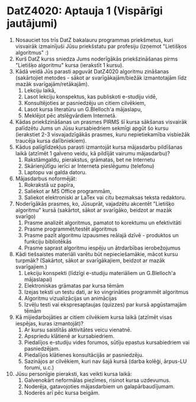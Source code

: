 # DatZ4020: Aptauja 1 (Vispārīgi jautājumi)

1. Nosauciet tos trīs DatZ bakalauru programmas priekšmetus, 
kuri visvairāk izmainījuši Jūsu priekšstatu par profesiju 
(izņemot "Lietišķos algoritmus" :)
2. Kurš DatZ kurss sniedza Jums noderīgākās priekšzināšanas 
pirms "Lietišķo algoritmu" kursa (ierakstīt 1 kursu).
3. Kādā veidā Jūs parasti apguvāt DatZ4020 algoritmu zināšanas 
(sakārtojiet metodes - sākot ar svarīgākajām/biežāk izmantotajām 
līdz mazāk svarīgajām/retākajām).
    1. Lekciju laikā,
    2. Lasot lekciju konspektus, kas publiskoti e-studiju vidē,
    3. Konsultējoties ar pasniedzēju un citiem cilvēkiem,
    4. Lasot kursa literatūru un G.Blelloch'a mājaslapu,
    5. Meklējot pēc atslēgvārdiem Internetā.
4. Kādas priekšzināšanas un prasmes PIRMS šī kursa sākšanas 
visvairāk palīdzētu Jums un Jūsu kursabiedriem sekmīgi apgūt 
šo kursu (ierakstiet 2-3 visvajadzīgākās prasmes, 
kuru nepietiekamība visbiežāk traucēja kursa dalībniekiem).
5. Kādus palīglīdzekļus parasti izmantojāt kursa mājasdarbu 
pildīšanas laikā (atzīmēt 1 galveno veidu, kā pildījāt 
vairumu mājasdarbu)?
    1. Rakstāmgaldu, pierakstus, grāmatas, bet ne Internetu
    2. Skārienjūtīgu ierīci ar Interneta pieslēgumu (telefonu)
    3. Laptopu vai galda datoru.
6. Mājasdarbus noformējāt:
    1. Rokrakstā uz papīra,
    2. Saliekot ar MS Office programmām,
    3. Saliekot elektroniski ar LaTex vai citu bezmaksas teksta redaktoru. 
7. Noderīgākās prasmes, ko, Jūsuprāt, vajadzētu akcentēt 
"Lietišķo algoritmu" kursā (sakārtot, sākot ar svarīgāko, 
beidzot ar mazāk svarīgo)
    1. Prasme analizēt algoritmus, pamatot to korektumu un efektivitāti
    2. Prasme programmēt/testēt algoritmus
    3. Prasme pazīt algoritmu izpausmes reālajā dzīvē - produktos un funkciju bibliotēkās
    4. Prasme saprast algoritmu iespēju un ātrdarbības ierobežojumus
8. Kādi tiešsaistes materiāli varētu būt nepieciešamākie, 
mācot kursu turpmāk? (Sakārtot, sākot ar svarīgākajiem, 
beidzot ar mazāk svarīgajiem.)
    1. Lekciju konspekti (līdzīgi e-studiju materiāliem 
    un G.Blelloch'a mājaslapai)
    2. Elektroniskas grāmatas par kursa tēmām
    3. Izejas teksti un testu dati, ar ko vingrināties 
    programmēt algoritmus
    4. Algoritmu vizualizācijas un animācijas
    5. Izvēļu testi vai ekspresaptaujas (quizzes) par kursā 
    apgūstamajām tēmām
9. Kā mijiedarbojāties ar citiem cilvēkiem kursa laikā 
(atzīmēt visas iespējas, kuras izmantojāt)?
    1. Ar kursu saistītās aktivitātes veicu vienatnē.
    2. Apspriedu klātienē ar kursabiedriem.
    3. Piedalījos e-studiju vides forumos, sūtīju epastus 
    kursabiedriem vai pasniedzējam.
    4. Piedalījos klātienes konsultācijās ar pasniedzēju.
    5. Sazinājos ar cilvēkiem, kuri nav šajā kursā 
    (darba kolēģi, ārpus-LU forumi, u.c.)
10. Jūsu personīgie pieraksti, kas veikti kursa laikā:
    1. Galvenokārt neformālas piezīmes, risinot kursa uzdevumus.
    2. Noderēja, gatavojoties mājasdarbiem un galapārbaudījumam.
    3. Noderēs arī pēc kursa beigām.
